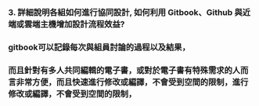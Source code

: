 ### 3. 詳細說明各組如何進行協同設計, 如何利用 Gitbook、Github 與近端或雲端主機增加設計流程效益?

### gitbook可以記錄每次與組員討論的過程以及結果，

### 而且針對有多人共同編輯的電子書，或對於電子書有特殊需求的人而言非常方便，而且快速進行修改或編譯，不會受到空間的限制，進行修改或編譯，不會受到空間的限制，



